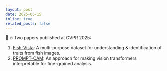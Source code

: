 ```yaml
---
layout: post
date: 2025-06-15
inline: true
related_posts: false
---
```


:page_facing_up: :fire: Two papers published at CVPR 2025: 
1. [Fish-Vista](https://github.com/Imageomics/Fish-Vista): A multi-purpose dataset for understanding & identification of traits from fish images.
2. [PROMPT-CAM](https://github.com/Imageomics/Prompt_CAM): An approach for making vision transformers interpretable for fine-grained analysis.